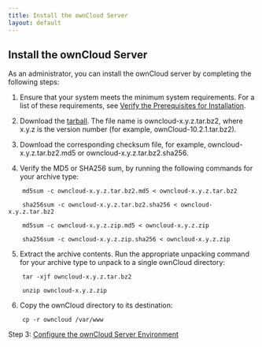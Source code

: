 ```yaml
---
title: Install the ownCloud Server
layout: default
---
```


## Install the ownCloud Server	
As an administrator, you can install the ownCloud server by completing the following steps:
1. Ensure that your system meets the minimum system requirements. For a list of these requirements, see [Verify the Prerequisites for Installation](./prereq.html). 

2. Download the [tarball](https://owncloud.org/download/#owncloud-server-tar-ball). 
   The file name is owncloud-x.y.z.tar.bz2, where x.y.z is the version number (for example, ownCloud-10.2.1.tar.bz2).

3. Download the corresponding checksum file, for example, owncloud-x.y.z.tar.bz2.md5 or
owncloud-x.y.z.tar.bz2.sha256.

4. Verify the MD5 or SHA256 sum, by running the following commands for your archive type:
```
    md5sum -c owncloud-x.y.z.tar.bz2.md5 < owncloud-x.y.z.tar.bz2
    
    sha256sum -c owncloud-x.y.z.tar.bz2.sha256 < owncloud-x.y.z.tar.bz2
    
    md5sum -c owncloud-x.y.z.zip.md5 < owncloud-x.y.z.zip
    
    sha256sum -c owncloud-x.y.z.zip.sha256 < owncloud-x.y.z.zip
```

5. Extract the archive contents. Run the appropriate unpacking command for your archive type to unpack to a single ownCloud directory:
```
    tar -xjf owncloud-x.y.z.tar.bz2
    
    unzip owncloud-x.y.z.zip 
```    

6. Copy the ownCloud directory to its destination:
```
    cp -r owncloud /var/www
```    

Step 3: [Configure the ownCloud Server Environment](./configure.html)
